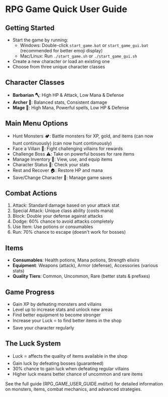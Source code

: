 # RPG Game Quick User Guide

## Getting Started
- Start the game by running:
  - Windows: Double-click `start_game.bat` or `start_game_gui.bat` (recommended for better emoji display)
  - Mac/Linux: Run `./start_game.sh` or `./start_game_gui.sh`
- Create a new character or load an existing one
- Choose from three unique character classes

## Character Classes
- **Barbarian 🪓**: High HP & Attack, Low Mana & Defense
- **Archer 🏹**: Balanced stats, Consistent damage
- **Mage 🧙**: High Mana, Powerful spells, Low HP & Defense

## Main Menu Options
- Hunt Monsters 🏕️: Battle monsters for XP, gold, and items (can now hunt continuously) (can now hunt continuously)
- Face a Villain 👺: Fight challenging villains for rewards
- Challenge Boss ⚠️: Take on powerful bosses for rare items
- Manage Inventory 🎒: View, use, and equip items
- Character Status 👤: Check your stats
- Rest and Recover 🏠: Restore HP and mana
- Save/Change Character 💾: Manage game saves

## Combat Actions
1. Attack: Standard damage based on your attack stat
2. Special Attack: Unique class ability (costs mana)
3. Block: Double your defense against attacks
4. Dodge: 60% chance to avoid attacks completely
5. Use Item: Use potions or consumables
6. Run: 70% chance to escape (doesn't work for bosses)

## Items
- **Consumables**: Health potions, Mana potions, Strength elixirs
- **Equipment**: Weapons (attack), Armor (defense), Accessories (various stats)
- **Quality Tiers**: Common, Uncommon, Rare (better stats & prefixes)

## Game Progress
- Gain XP by defeating monsters and villains
- Level up to increase stats and unlock new areas
- Find better equipment to become stronger
- Increase your Luck ⭐ to find better items in the shop
- Save your character regularly

## The Luck System
- Luck ⭐ affects the quality of items available in the shop
- Gain luck by defeating bosses (guaranteed)
- 30% chance to gain luck when defeating regular villains
- Higher luck means better chance of uncommon and rare items

See the full guide (RPG_GAME_USER_GUIDE.md/txt) for detailed information on monsters, items, combat mechanics, and advanced strategies.